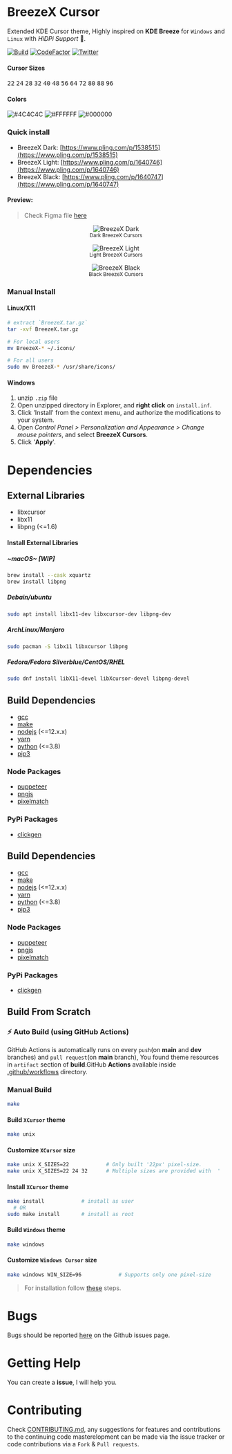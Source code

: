 # BreezeX Cursor

Extended KDE Cursor theme, Highly inspired on **KDE Breeze** for `Windows` and `Linux` with _HiDPi Support_ 🎉.

[![Build](https://github.com/ful1e5/BreezeX_Cursor/actions/workflows/build.yml/badge.svg)](https://github.com/ful1e5/BreezeX_Cursor/actions)
[![CodeFactor](https://www.codefactor.io/repository/github/ful1e5/breezex_cursor/badge)](https://www.codefactor.io/repository/github/ful1e5/breezex_cursor)
[![Twitter](https://img.shields.io/badge/twitter-ful1e5-blue)](https://twitter.com/ful1e5)

#### Cursor Sizes

<kbd>22</kbd>
<kbd>24</kbd>
<kbd>28</kbd>
<kbd>32</kbd>
<kbd>40</kbd>
<kbd>48</kbd>
<kbd>56</kbd>
<kbd>64</kbd>
<kbd>72</kbd>
<kbd>80</kbd>
<kbd>88</kbd>
<kbd>96</kbd>

#### Colors

![#4C4C4C](https://imgur.com/oHJxr47.png)
![#FFFFFF](https://imgur.com/0Wexs1k.png)
![#000000](https://imgur.com/06jisfL.png)

### Quick install

- BreezeX Dark: [https://www.pling.com/p/1538515](https://www.pling.com/p/1538515)
- BreezeX Light: [https://www.pling.com/p/1640746](https://www.pling.com/p/1640746)
- BreezeX Black: [https://www.pling.com/p/1640747](https://www.pling.com/p/1640747)

#### Preview:

> Check Figma file [here](https://www.figma.com/file/Uo4LeHvFUPDgoqLjnFc1LB/BreezeX?node-id=0%3A1)

<p align="center">
  <img title="BreezeX Dark" src="https://imgur.com/zDGsq2h.png">
  </br>
  <sub>Dark BreezeX Cursors</sub>
</p>

<p align="center">
  <img title="BreezeX Light" src="https://imgur.com/tmKu1vC.png">
  </br>
  <sub>Light BreezeX Cursors</sub>
</p>

<p align="center">
  <img title="BreezeX Black" src="https://imgur.com/kzLufkT.png">
  </br>
  <sub>Black BreezeX Cursors</sub>
</p>

### Manual Install

#### Linux/X11

```bash
# extract `BreezeX.tar.gz`
tar -xvf BreezeX.tar.gz

# For local users
mv BreezeX-* ~/.icons/

# For all users
sudo mv BreezeX-* /usr/share/icons/
```

#### Windows

1. unzip `.zip` file
2. Open unzipped directory in Explorer, and **right click** on `install.inf`.
3. Click 'Install' from the context menu, and authorize the modifications to your system.
4. Open _Control Panel > Personalization and Appearance > Change mouse pointers_, and select **BreezeX Cursors**.
5. Click '**Apply**'.

# Dependencies

## External Libraries

- libxcursor
- libx11
- libpng (<=1.6)

#### Install External Libraries

##### ~macOS~ **[WIP]**

```bash
brew install --cask xquartz
brew install libpng
```

##### Debain/ubuntu

```bash
sudo apt install libx11-dev libxcursor-dev libpng-dev
```

##### ArchLinux/Manjaro

```bash
sudo pacman -S libx11 libxcursor libpng
```

##### Fedora/Fedora Silverblue/CentOS/RHEL

```bash
sudo dnf install libX11-devel libXcursor-devel libpng-devel
```

## Build Dependencies

- [gcc](https://gcc.gnu.org/install/)
- [make](https://www.gnu.org/software/make/)
- [nodejs](https://nodejs.org/en/) (<=12.x.x)
- [yarn](https://classic.yarnpkg.com/en/docs/install/)
- [python](https://www.python.org/downloads/) (<=3.8)
- [pip3](https://pip.pypa.io/en/stable/installing/)

### Node Packages

- [puppeteer](https://www.npmjs.com/package/puppeteer)
- [pngjs](https://www.npmjs.com/package/pngjs)
- [pixelmatch](https://www.npmjs.com/package/pixelmatch)

### PyPi Packages

- [clickgen](https://pypi.org/project/clickgen/s)

## Build Dependencies

- [gcc](https://gcc.gnu.org/install/)
- [make](https://www.gnu.org/software/make/)
- [nodejs](https://nodejs.org/en/) (<=12.x.x)
- [yarn](https://classic.yarnpkg.com/en/docs/install/)
- [python](https://www.python.org/downloads/) (<=3.8)
- [pip3](https://pip.pypa.io/en/stable/installing/)

### Node Packages

- [puppeteer](https://www.npmjs.com/package/puppeteer)
- [pngjs](https://www.npmjs.com/package/pngjs)
- [pixelmatch](https://www.npmjs.com/package/pixelmatch)

### PyPi Packages

- [clickgen](https://pypi.org/project/clickgen/s)

## Build From Scratch

### ⚡ Auto Build (using GitHub Actions)

GitHub Actions is automatically runs on every `push`(on **main** and **dev** branches) and `pull request`(on **main** branch), You found theme resources in `artifact` section of **build**.GitHub **Actions** available inside [.github/workflows](https://github.com/ful1e5/BreezeX_Cursor/tree/main/.github/workflows) directory.

### Manual Build

```bash
make
```

#### Build `XCursor` theme

```bash
make unix
```

#### Customize `XCursor` size

```bash
make unix X_SIZES=22            # Only built '22px' pixel-size.
make unix X_SIZES=22 24 32      # Multiple sizes are provided with  ' '(Space)
```

#### Install `XCursor` theme

```bash
make install            # install as user
  # OR
sudo make install       # install as root
```

#### Build `Windows` theme

```bash
make windows
```

#### Customize `Windows Cursor` size

```bash
make windows WIN_SIZE=96            # Supports only one pixel-size
```

> For installation follow [these](#windows) steps.

# Bugs

Bugs should be reported [here](https://github.com/ful1e5/BreezeX_Cursor/issues) on the Github issues page.

# Getting Help

You can create a **issue**, I will help you.

# Contributing

Check [CONTRIBUTING.md](CONTRIBUTING.md), any suggestions for features and contributions to the continuing code masterelopment can be made via the issue tracker or code contributions via a `Fork` & `Pull requests`.
